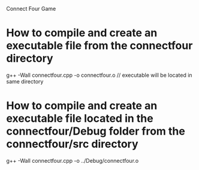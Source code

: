 Connect Four Game

# How to compile and create an executable file from the connectfour directory
g++ -Wall connectfour.cpp -o connectfour.o // executable will be located in same directory

# How to compile and create an executable file located in the connectfour/Debug folder from the connectfour/src directory 
g++ -Wall connectfour.cpp -o ../Debug/connectfour.o 


